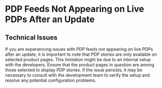 # PDP Feeds Not Appearing on Live PDPs After an Update

## Technical Issues

If you are experiencing issues with PDP feeds not appearing on live PDPs after an update, it is important to note that PDP stories are only available on selected product pages. This limitation might be due to an internal setup with the developers. Ensure that the product pages in question are among those selected to display PDP stories. If the issue persists, it may be necessary to consult with the development team to verify the setup and resolve any potential configuration problems.